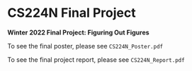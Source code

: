 # CS224N Final Project
**Winter 2022 Final Project: Figuring Out Figures**

To see the final poster, please see `CS224N_Poster.pdf`

To see the final project report, please see `CS224N_Report.pdf`


